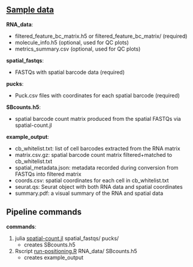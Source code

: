 ## [Sample data](https://drive.google.com/drive/folders/1BvupJwPw2le1KyIL0-4qyzA6yWOwXCjz?usp=sharing)

**RNA_data**:  
* filtered_feature_bc_matrix.h5 or filtered_feature_bc_matrix/ (required)
* molecule_info.h5 (optional, used for QC plots)
* metrics_summary.csv (optional, used for QC plots)

**spatial_fastqs**:  
* FASTQs with spatial barcode data (required)

**pucks**:  
* Puck.csv files with coordinates for each spatial barcode (required)

**SBcounts.h5**:  
* spatial barcode count matrix produced from the spatial FASTQs via spatial-count.jl

**example_output**:  
* cb_whitelist.txt: list of cell barcodes extracted from the RNA matrix
* matrix.csv.gz: spatial barcode count matrix filtered+matched to cb_whitelist.txt
* spatial_metadata.json: metadata recorded during conversion from FASTQs into filtered matrix
* coords.csv: spatial coordinates for each cell in cb_whitelist.txt
* seurat.qs: Seurat object with both RNA data and spatial coordinates
* summary.pdf: a visual summary of the RNA and spatial data

## Pipeline commands

**commands**:
1. julia [spatial-count.jl](https://github.com/MacoskoLab/Macosko-Pipelines/tree/main/spatial-count) spatial_fastqs/ pucks/
    * creates SBcounts.h5
2. Rscript [run-positioning.R](https://github.com/MacoskoLab/Macosko-Pipelines/tree/main/positioning) RNA_data/ SBcounts.h5
    * creates example_output
